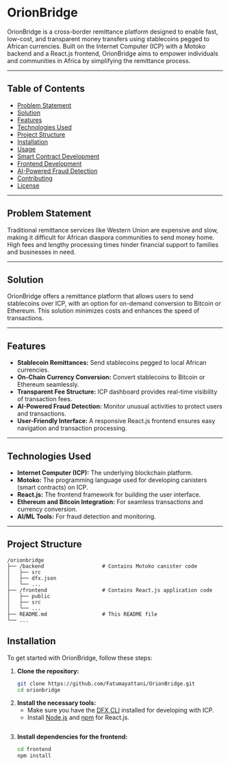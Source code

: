 # OrionBridge

OrionBridge is a cross-border remittance platform designed to enable fast, low-cost, and transparent money transfers using stablecoins pegged to African currencies. Built on the Internet Computer (ICP) with a Motoko backend and a React.js frontend, OrionBridge aims to empower individuals and communities in Africa by simplifying the remittance process.

---

## Table of Contents

- [Problem Statement](#problem-statement)
- [Solution](#solution)
- [Features](#features)
- [Technologies Used](#technologies-used)
- [Project Structure](#project-structure)
- [Installation](#installation)
- [Usage](#usage)
- [Smart Contract Development](#smart-contract-development)
- [Frontend Development](#frontend-development)
- [AI-Powered Fraud Detection](#ai-powered-fraud-detection)
- [Contributing](#contributing)
- [License](#license)

----

## Problem Statement

Traditional remittance services like Western Union are expensive and slow, making it difficult for African diaspora communities to send money home. High fees and lengthy processing times hinder financial support to families and businesses in need.

---

## Solution

OrionBridge offers a remittance platform that allows users to send stablecoins over ICP, with an option for on-demand conversion to Bitcoin or Ethereum. This solution minimizes costs and enhances the speed of transactions.

---

## Features

- **Stablecoin Remittances:** Send stablecoins pegged to local African currencies.
- **On-Chain Currency Conversion:** Convert stablecoins to Bitcoin or Ethereum seamlessly.
- **Transparent Fee Structure:** ICP dashboard provides real-time visibility of transaction fees.
- **AI-Powered Fraud Detection:** Monitor unusual activities to protect users and transactions.
- **User-Friendly Interface:** A responsive React.js frontend ensures easy navigation and transaction processing.

---

## Technologies Used
- **Internet Computer (ICP):** The underlying blockchain platform.
- **Motoko:** The programming language used for developing canisters (smart contracts) on ICP.
- **React.js:** The frontend framework for building the user interface.
- **Ethereum and Bitcoin Integration:** For seamless transactions and currency conversion.
- **AI/ML Tools:** For fraud detection and monitoring.

---

## Project Structure
```
/orionbridge
├── /backend                   # Contains Motoko canister code
│   ├── src
│   ├── dfx.json
│   └── ...
├── /frontend                  # Contains React.js application code
│   ├── public
│   ├── src
│   └── ...
├── README.md                  # This README file
└── ...
```

## Installation
To get started with OrionBridge, follow these steps:

1. **Clone the repository:**
   ```bash
   git clone https://github.com/Fatumayattani/OrionBridge.git
   cd orionbridge
   ```
2. **Install the necessary tools:**
   - Make sure you have the [DFX CLI](https://internetcomputer.org/docs/developers-guide/install-dfx) installed for developing with ICP.
   - Install [Node.js](https://nodejs.org/) and [npm](https://www.npmjs.com/get-npm) for React.js.
    ```
3. **Install dependencies for the frontend:**
   ```bash
   cd frontend
   npm install
   ```    